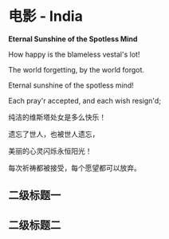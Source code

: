 # 电影 - India

**Eternal Sunshine of the Spotless Mind**

How happy is the blameless vestal's lot!

The world forgetting, by the world forgot.

Eternal sunshine of the spotless mind!

Each pray'r accepted, and each wish resign'd;

纯洁的维斯塔处女是多么快乐！

遗忘了世人，也被世人遗忘，

美丽的心灵闪烁永恒阳光！

每次祈祷都被接受，每个愿望都可以放弃。

## 二级标题一

## 二级标题二
